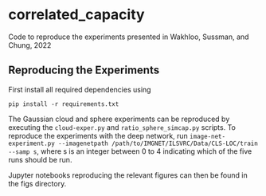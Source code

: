 # correlated_capacity
Code to reproduce the experiments presented in Wakhloo, Sussman, and Chung, 2022

## Reproducing the Experiments 

First install all required dependencies using

```
pip install -r requirements.txt 
```

The Gaussian cloud and sphere experiments can be reproduced by executing the `cloud-exper.py` and `ratio_sphere_simcap.py` scripts. To reproduce the experiments with the deep network, run `image-net-experiment.py --imagenetpath /path/to/IMGNET/ILSVRC/Data/CLS-LOC/train --samp s`, where s is an integer between 0 to 4 indicating which of the five runs should be run. 

Jupyter notebooks reproducing the relevant figures can then be found in the figs directory. 

